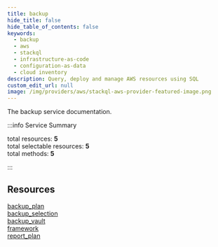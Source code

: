 ```yaml
---
title: backup
hide_title: false
hide_table_of_contents: false
keywords:
  - backup
  - aws
  - stackql
  - infrastructure-as-code
  - configuration-as-data
  - cloud inventory
description: Query, deploy and manage AWS resources using SQL
custom_edit_url: null
image: /img/providers/aws/stackql-aws-provider-featured-image.png
---
```


The backup service documentation.

:::info Service Summary

<div class="row">
<div class="providerDocColumn">
<span>total resources:&nbsp;<b>5</b></span><br />
<span>total selectable resources:&nbsp;<b>5</b></span><br />
<span>total methods:&nbsp;<b>5</b></span><br />
</div>
</div>

:::

## Resources
<div class="row">
<div class="providerDocColumn">
<a href="/providers/aws/backup/backup_plan/">backup_plan</a><br />
<a href="/providers/aws/backup/backup_selection/">backup_selection</a><br />
<a href="/providers/aws/backup/backup_vault/">backup_vault</a>
</div>
<div class="providerDocColumn">
<a href="/providers/aws/backup/framework/">framework</a><br />
<a href="/providers/aws/backup/report_plan/">report_plan</a>
</div>
</div>